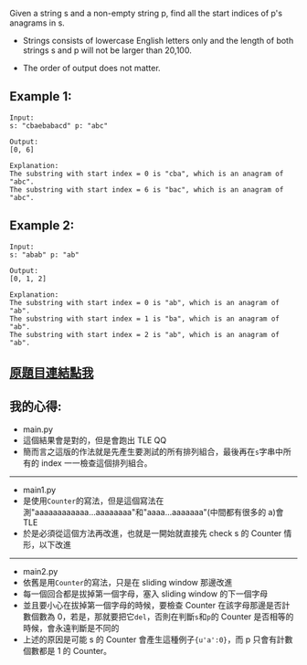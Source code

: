 Given a string s and a non-empty string p, find all the start indices of p's anagrams in s.

* Strings consists of lowercase English letters only and the length of both strings s and p will not be larger than 20,100.

* The order of output does not matter.

## Example 1:

	Input:
	s: "cbaebabacd" p: "abc"

	Output:
	[0, 6]

	Explanation:
	The substring with start index = 0 is "cba", which is an anagram of "abc".
	The substring with start index = 6 is "bac", which is an anagram of "abc".
	
## Example 2:

	Input:
	s: "abab" p: "ab"

	Output:
	[0, 1, 2]

	Explanation:
	The substring with start index = 0 is "ab", which is an anagram of "ab".
	The substring with start index = 1 is "ba", which is an anagram of "ab".
	The substring with start index = 2 is "ab", which is an anagram of "ab".

## [原題目連結點我](https://leetcode.com/problems/find-all-anagrams-in-a-string/)

## 我的心得:
* main.py
* 這個結果會是對的，但是會跑出 TLE QQ
* 簡而言之這版的作法就是先產生要測試的所有排列組合，最後再在`s`字串中所有的 index 一一檢查這個排列組合。
-----

* main1.py
* 是使用`Counter`的寫法，但是這個寫法在測"aaaaaaaaaaaa...aaaaaaaa"和"aaaa...aaaaaaa"(中間都有很多的 a)會 TLE
* 於是必須從這個方法再改進，也就是一開始就直接先 check s 的 Counter 情形，以下改進
-----

* main2.py
* 依舊是用`Counter`的寫法，只是在 sliding window 那邊改進
* 每一個回合都是拔掉第一個字母，塞入 sliding window 的下一個字母
* 並且要小心在拔掉第一個字母的時候，要檢查 Counter 在該字母那邊是否計數個數為 0，若是，那就要把它`del`，否則在判斷`s`和`p`的 Counter 是否相等的時候，會永遠判斷是不同的
* 上述的原因是可能 s 的 Counter 會產生這種例子`{u'a':0}`，而 p 只會有計數個數都是 1 的 Counter。